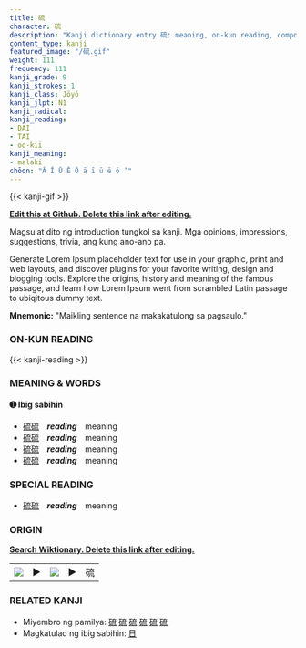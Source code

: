 ```yaml
---
title: 硫
character: 硫
description: "Kanji dictionary entry 硫: meaning, on-kun reading, compounds, origin, related kanji"
content_type: kanji
featured_image: "/硫.gif"
weight: 111
frequency: 111
kanji_grade: 9
kanji_strokes: 1
kanji_class: Jōyō
kanji_jlpt: N1
kanji_radical: 
kanji_reading: 
- DAI
- TAI
- oo-kii
kanji_meaning:
- malaki
chōon: "Ā Ī Ū Ē Ō ā ī ū ē ō ’"
---
```

[//]: # (Don't edit the line below. Kanji animated GIF code is automatically generated.)
{{< kanji-gif >}}

[//]: # (Edit below this line.)

**[Edit this at Github. Delete this link after editing.](https://github.com/tim0g/tim/tree/main/content/kanji/硫/index.md)**

Magsulat dito ng introduction tungkol sa kanji. Mga opinions, impressions, suggestions, trivia, ang kung ano-ano pa.

Generate Lorem Ipsum placeholder text for use in your graphic, print and web layouts, and discover plugins for your favorite writing, design and blogging tools. Explore the origins, history and meaning of the famous passage, and learn how Lorem Ipsum went from scrambled Latin passage to ubiqitous dummy text.
 
**Mnemonic:** "Maikling sentence na makakatulong sa pagsaulo."

### ON-KUN READING

[//]: # (Don't edit the line below. ON-KUN READING code is automatically generated.)
{{< kanji-reading >}}

### MEANING & WORDS

#### ➊ **Ibig sabihin**
  - [硫](../硫)[硫](../硫)　***reading***　meaning
  - [硫](../硫)[硫](../硫)　***reading***　meaning
  - [硫](../硫)[硫](../硫)　***reading***　meaning
  - [硫](../硫)[硫](../硫)　***reading***　meaning

### SPECIAL READING
  - [硫](../硫)[硫](../硫)　***reading***　meaning

### ORIGIN

**[Search Wiktionary. Delete this link after editing.](https://wiktionary.org/wiki/硫)**
<table class="kanji-table"><tr><td>
<img src="60px-硫-bronze.svg.png">
</td><td>▶</td><td>
<img src="60px-硫-oracle.svg.png">
</td><td>▶</td>
<td class="kanji-origin">硫</td>
</tr></table>

### RELATED KANJI
- Miyembro ng pamilya: [硫](../硫) [硫](../硫) [硫](../硫) [硫](../硫) [硫](../硫) [硫](../硫)
- Magkatulad ng ibig sabihin: [日](../日)
